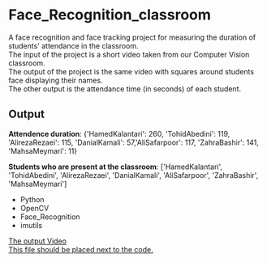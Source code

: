 # Face_Recognition_classroom

A face recognition and face tracking project for measuring the duration of students' attendance in the classroom.    
The input of the project is a short video taken from our Computer Vision classroom.  
The output of the project is the same video with squares around students face displaying their names.    
The other output is the attendance time (in seconds) of each student. 
  
  
## Output  
**Attendence duration**: {'HamedKalantari': 260, 'TohidAbedini': 119, 'AlirezaRezaei': 115, 'DanialKamali': 57,'AliSafarpoor': 117, 'ZahraBashir': 141, 'MahsaMeymari': 11}  
  
**Students who are present at the classroom**:
['HamedKalantari', 'TohidAbedini', 'AlirezaRezaei', 'DanialKamali', 'AliSafarpoor', 'ZahraBashir', 'MahsaMeymari']

- Python
- OpenCV
- Face_Recognition 
- imutils


[The output Video](https://drive.google.com/open?id=10mF79fxpQ1LF_vfiVpFA3PiBs9VSkQS5)  
[This file should be placed next to the code.  ](https://drive.google.com/drive/folders/1PRmtOVVqvFcSQmvhwDMWaWm1C5oXhhKk?usp=sharing)  
